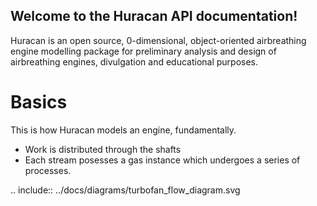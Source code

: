 ## Welcome to the Huracan API documentation!

Huracan is an open source, 0-dimensional, object-oriented airbreathing engine 
modelling package for preliminary analysis and design of airbreathing engines, 
divulgation and educational purposes.

# Basics
This is how Huracan models an engine, fundamentally.
- Work is distributed through the shafts
- Each stream posesses a gas instance which undergoes a series of processes.

.. include:: ../docs/diagrams/turbofan_flow_diagram.svg
